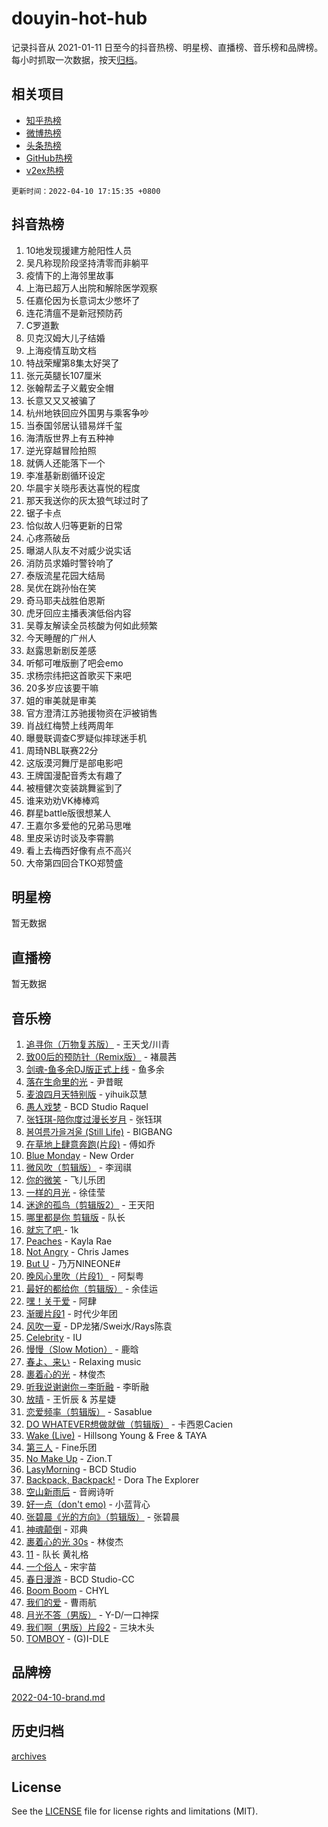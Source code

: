 # douyin-hot-hub

记录抖音从 2021-01-11 日至今的抖音热榜、明星榜、直播榜、音乐榜和品牌榜。每小时抓取一次数据，按天[归档](archives)。

## 相关项目

- [知乎热榜](https://github.com/lonnyzhang423/zhihu-hot-hub)
- [微博热榜](https://github.com/lonnyzhang423/weibo-hot-hub)
- [头条热榜](https://github.com/lonnyzhang423/toutiao-hot-hub)
- [GitHub热榜](https://github.com/lonnyzhang423/github-hot-hub)
- [v2ex热榜](https://github.com/lonnyzhang423/v2ex-hot-hub)


`更新时间：2022-04-10 17:15:35 +0800`

## 抖音热榜

1. 10地发现援建方舱阳性人员
1. 吴凡称现阶段坚持清零而非躺平
1. 疫情下的上海邻里故事
1. 上海已超万人出院和解除医学观察
1. 任嘉伦因为长意词太少憋坏了
1. 连花清瘟不是新冠预防药
1. C罗道歉
1. 贝克汉姆大儿子结婚
1. 上海疫情互助文档
1. 特战荣耀第8集太好哭了
1. 张元英腿长107厘米
1. 张翰帮孟子义戴安全帽
1. 长意又又又被骗了
1. 杭州地铁回应外国男与乘客争吵
1. 当泰国邻居认错易烊千玺
1. 海清版世界上有五种神
1. 逆光穿越冒险拍照
1. 就俩人还能落下一个
1. 李准基新剧循环设定
1. 华晨宇关晓彤表达喜悦的程度
1. 那天我送你的灰太狼气球过时了
1. 锯子卡点
1. 恰似故人归等更新的日常
1. 心疼燕破岳
1. 曝湖人队友不对威少说实话
1. 消防员求婚时警铃响了
1. 泰版流星花园大结局
1. 吴优在跳孙怡在笑
1. 奇马耶夫战胜伯恩斯
1. 虎牙回应主播表演低俗内容
1. 吴尊友解读全员核酸为何如此频繁
1. 今天睡醒的广州人
1. 赵露思新剧反差感
1. 听郁可唯版删了吧会emo
1. 求杨宗纬把这首歌买下来吧
1. 20多岁应该要干嘛
1. 姐的审美就是审美
1. 官方澄清江苏驰援物资在沪被销售
1. 肖战红梅赞上线两周年
1. 曝曼联调查C罗疑似摔球迷手机
1. 周琦NBL联赛22分
1. 这版漠河舞厅是部电影吧
1. 王牌国漫配音秀太有趣了
1. 被檀健次变装跳舞鲨到了
1. 谁来劝劝VK棒棒鸡
1. 群星battle版很想某人
1. 王嘉尔多爱他的兄弟马思唯
1. 里皮采访时谈及李霄鹏
1. 看上去梅西好像有点不高兴
1. 大帝第四回合TKO郑赞盛

## 明星榜

暂无数据

## 直播榜

暂无数据

## 音乐榜

1. [追寻你（万物复苏版）](https://sf6-cdn-tos.douyinstatic.com/obj/tos-cn-ve-2774/cfb22ccf85784f2f83bcefe9ad675822) - 王天戈/川青
1. [致00后的预防针（Remix版）]() - 褚晨茜
1. [剑魂-鱼多余DJ版正式上线]() - 鱼多余
1. [落在生命里的光](https://sf6-cdn-tos.douyinstatic.com/obj/tos-cn-ve-2774/6a3ac5299a304a0babc779305d06ec09) - 尹昔眠
1. [麦浪四月天特别版](https://sf3-cdn-tos.douyinstatic.com/obj/tos-cn-ve-2774/26f5501a6547411fa3fbedc592fed0ad) - yihuik苡慧
1. [愚人戏梦](https://sf3-cdn-tos.douyinstatic.com/obj/tos-cn-ve-2774/19dbd296fbf64c28867630bd926c813e) - BCD Studio Raquel
1. [张钰琪-陪你度过漫长岁月]() - 张钰琪
1. [봄여름가을겨울 (Still Life)](https://sf6-cdn-tos.douyinstatic.com/obj/tos-cn-ve-2774/8862074e85754f6396107344fb00bbc6) - BIGBANG
1. [在草地上肆意奔跑(片段)](https://sf6-cdn-tos.douyinstatic.com/obj/tos-cn-ve-2774/53a701c9c2fa45a0b21bb0c91aa90880) - 傅如乔
1. [Blue Monday](https://sf3-cdn-tos.douyinstatic.com/obj/tos-cn-ve-2774/1ade203a52454984a6adacb1760ed5dd) - New Order
1. [微风吹（剪辑版）]() - 李润祺
1. [你的微笑](https://sf3-cdn-tos.douyinstatic.com/obj/tos-cn-ve-2774/f7175347e5e942fe9ed4f0be0bc14e1e) - 飞儿乐团
1. [一样的月光]() - 徐佳莹
1. [迷途的孤鸟（剪辑版2）](https://sf3-cdn-tos.douyinstatic.com/obj/tos-cn-ve-2774/2e66f1fbe49240fd8c37a0e510129c89) - 王天阳
1. [哪里都是你 剪辑版]() - 队长
1. [就忘了吧 ]() - 1k
1. [Peaches](https://sf3-cdn-tos.douyinstatic.com/obj/tos-cn-ve-2774/15b2ac36492a40a485ca49f175bb3f5c) - Kayla Rae
1. [Not Angry](https://sf6-cdn-tos.douyinstatic.com/obj/tos-cn-ve-2774/a68705f440f245c4bce9f08bda774c51) - Chris James
1. [But U](https://sf3-cdn-tos.douyinstatic.com/obj/tos-cn-ve-2774/c9b24e803abb480a87dd1768e2eb1da3) - 乃万NINEONE#
1. [晚风心里吹（片段1）](https://sf6-cdn-tos.douyinstatic.com/obj/tos-cn-ve-2774/504672ab830c472fa6a5870195b458a9) - 阿梨粤
1. [最好的都给你（剪辑版）](https://sf3-cdn-tos.douyinstatic.com/obj/tos-cn-ve-2774/e321304ad36c4bdc88df946f53b7b6f9) - 余佳运
1. [嘿！关于爱]() - 阿肆
1. [渐暖片段1]() - 时代少年团
1. [风吹一夏](https://sf6-cdn-tos.douyinstatic.com/obj/tos-cn-ve-2774/64b5a4609eb843c29c974d39d4d5d058) - DP龙猪/Swei水/Rays陈袁
1. [Celebrity](https://sf6-cdn-tos.douyinstatic.com/obj/tos-cn-ve-2774/ba5878dfa7874a9a94764703e89b4f51) - IU
1. [慢慢（Slow Motion）](https://sf3-cdn-tos.douyinstatic.com/obj/tos-cn-ve-2774/176d954360a349b5951aacd8cd5230e4) - 鹿晗
1. [春よ、来い](https://sf6-cdn-tos.douyinstatic.com/obj/tos-cn-ve-2774/d3c323f059da435a9c6b08a38a9f3c6e) - Relaxing music
1. [裹着心的光](https://sf3-cdn-tos.douyinstatic.com/obj/tos-cn-ve-2774/9bab5ac09c2e463da893f06c1d040519) - 林俊杰
1. [听我说谢谢你－李昕融](https://sf6-cdn-tos.douyinstatic.com/obj/tos-cn-ve-2774/2f3754c18f8f4a17a40d531b8f4f55fb) - 李昕融
1. [放晴]() - 王忻辰 & 苏星婕
1. [恋爱频率（剪辑版）](https://sf3-cdn-tos.douyinstatic.com/obj/tos-cn-ve-2774/5fe5fbbb62d9433798e07a2fddb2213d) - Sasablue
1. [DO WHATEVER想做就做（剪辑版）](https://sf3-cdn-tos.douyinstatic.com/obj/tos-cn-ve-2774/4613d0aaecf14703b04389a110a45d53) - 卡西恩Cacien
1. [Wake (Live)]() - Hillsong Young & Free & TAYA
1. [第三人]() - Fine乐团
1. [No Make Up](https://sf6-cdn-tos.douyinstatic.com/obj/tos-cn-ve-2774/b38aca6ce3204b63862b7046255d2ecb) - Zion.T
1. [LasyMorning](https://sf6-cdn-tos.douyinstatic.com/obj/tos-cn-ve-2774/c10f848891ce4b28a1df96ccc578458c) - BCD Studio
1. [Backpack, Backpack!]() - Dora The Explorer
1. [空山新雨后](https://sf6-cdn-tos.douyinstatic.com/obj/tos-cn-ve-2774/c16043b1ceac4739bbf722149c9798bf) - 音阙诗听
1. [好一点（don't emo)]() - 小蓝背心
1. [张碧晨《光的方向》（剪辑版）](https://sf3-cdn-tos.douyinstatic.com/obj/tos-cn-ve-2774/80fe956e74914f2db2b6ef2647448a22) - 张碧晨
1. [神魂颠倒](https://sf6-cdn-tos.douyinstatic.com/obj/tos-cn-ve-2774/35bf9a0f55b140cbad2ef9c9fd1c355a) - 邓典
1. [裹着心的光 30s](https://sf3-cdn-tos.douyinstatic.com/obj/tos-cn-ve-2774/45c466af5a184bc5bd5d537c19b5015e) - 林俊杰
1. [11](https://sf6-cdn-tos.douyinstatic.com/obj/tos-cn-ve-2774/9e7c6cc79eb64e2fadb0af297165d43b) - 队长 黄礼格
1. [一个俗人](https://sf6-cdn-tos.douyinstatic.com/obj/tos-cn-ve-2774/c9d0177aeea74be2b26593b598f1de07) - 宋宇苗
1. [春日漫游](https://sf6-cdn-tos.douyinstatic.com/obj/tos-cn-ve-2774/614f052b8f134eee85f8160524ce2f33) - BCD Studio-CC
1. [Boom Boom](https://sf6-cdn-tos.douyinstatic.com/obj/tos-cn-ve-2774/734a506f0eef41528e2061edc0d8f5a8) - CHYL
1. [我们的爱](https://sf6-cdn-tos.douyinstatic.com/obj/tos-cn-ve-2774/b6ecf7a484314af4a843e93893795216) - 曹雨航
1. [月光不答（男版）]() - Y-D/一口神探
1. [我们啊（男版）片段2](https://sf6-cdn-tos.douyinstatic.com/obj/tos-cn-ve-2774/069198d37333496097851cb872387829) - 三块木头
1. [TOMBOY](https://sf3-cdn-tos.douyinstatic.com/obj/tos-cn-ve-2774/279048d320da4c6199dcdf888d288145) - (G)I-DLE

## 品牌榜

[2022-04-10-brand.md](archives/2022-04-10-brand.md)

## 历史归档

[archives](archives)

## License

See the [LICENSE](LICENSE) file for license rights and limitations (MIT).
